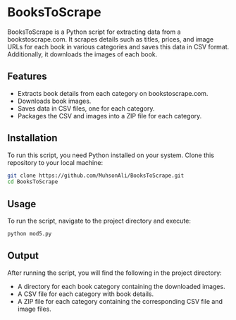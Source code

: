 # BooksToScrape
BooksToScrape is a Python script for extracting data from a bookstoscrape.com. It scrapes details such as titles, prices, and 
image URLs for each book in various categories and saves this data in CSV format. Additionally, it downloads the images of each book.

## Features
- Extracts book details from each category on bookstoscrape.com.
- Downloads book images.
- Saves data in CSV files, one for each category.
- Packages the CSV and images into a ZIP file for each category.

## Installation
To run this script, you need Python installed on your system. Clone this repository to your local machine:
```bash
git clone https://github.com/MuhsonAli/BooksToScrape.git
cd BooksToScrape
```

## Usage
To run the script, navigate to the project directory and execute:
```bash
python mod5.py
```

## Output
After running the script, you will find the following in the project directory:
- A directory for each book category containing the downloaded images.
- A CSV file for each category with book details.
- A ZIP file for each category containing the corresponding CSV file and image files.

